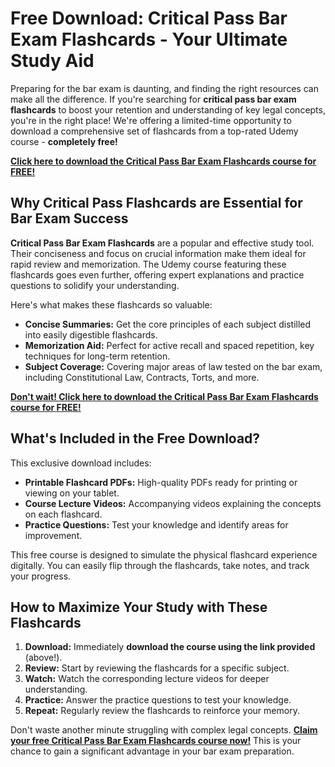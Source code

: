 # Free Download: Critical Pass Bar Exam Flashcards - Your Ultimate Study Aid

Preparing for the bar exam is daunting, and finding the right resources can make all the difference. If you're searching for **critical pass bar exam flashcards** to boost your retention and understanding of key legal concepts, you're in the right place! We're offering a limited-time opportunity to download a comprehensive set of flashcards from a top-rated Udemy course - **completely free!**

[**Click here to download the Critical Pass Bar Exam Flashcards course for FREE!**](https://udemywork.com/critical-pass-bar-exam-flashcards)

## Why Critical Pass Flashcards are Essential for Bar Exam Success

**Critical Pass Bar Exam Flashcards** are a popular and effective study tool. Their conciseness and focus on crucial information make them ideal for rapid review and memorization. The Udemy course featuring these flashcards goes even further, offering expert explanations and practice questions to solidify your understanding.

Here's what makes these flashcards so valuable:

*   **Concise Summaries:** Get the core principles of each subject distilled into easily digestible flashcards.
*   **Memorization Aid:** Perfect for active recall and spaced repetition, key techniques for long-term retention.
*   **Subject Coverage:** Covering major areas of law tested on the bar exam, including Constitutional Law, Contracts, Torts, and more.

[**Don't wait! Click here to download the Critical Pass Bar Exam Flashcards course for FREE!**](https://udemywork.com/critical-pass-bar-exam-flashcards)

## What's Included in the Free Download?

This exclusive download includes:

*   **Printable Flashcard PDFs:** High-quality PDFs ready for printing or viewing on your tablet.
*   **Course Lecture Videos:** Accompanying videos explaining the concepts on each flashcard.
*   **Practice Questions:** Test your knowledge and identify areas for improvement.

This free course is designed to simulate the physical flashcard experience digitally. You can easily flip through the flashcards, take notes, and track your progress.

## How to Maximize Your Study with These Flashcards

1.  **Download:** Immediately **download the course using the link provided** (above!).
2.  **Review:** Start by reviewing the flashcards for a specific subject.
3.  **Watch:** Watch the corresponding lecture videos for deeper understanding.
4.  **Practice:** Answer the practice questions to test your knowledge.
5.  **Repeat:** Regularly review the flashcards to reinforce your memory.

Don't waste another minute struggling with complex legal concepts. **[Claim your free Critical Pass Bar Exam Flashcards course now!](https://udemywork.com/critical-pass-bar-exam-flashcards)** This is your chance to gain a significant advantage in your bar exam preparation.
